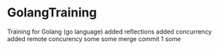 # GolangTraining
Training for Golang (go language)
added reflections
added concurrency
added remote concurency
some
some merge
commit 1 some
